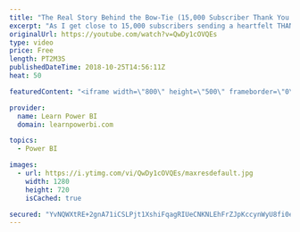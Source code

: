 ```yaml
---
title: "The Real Story Behind the Bow-Tie (15,000 Subscriber Thank You! ...or close enough 😀)"
excerpt: "As I get close to 15,000 subscribers sending a heartfelt THANK YOU to each and every one of you for believing in me, but also believing in yourself! Anything is possible for you my friend. Always...always Power On!"
originalUrl: https://youtube.com/watch?v=QwDy1cOVQEs
type: video
price: Free
length: PT2M3S
publishedDateTime: 2018-10-25T14:56:11Z
heat: 50

featuredContent: "<iframe width=\"800\" height=\"500\" frameborder=\"0\" src=\"https://www.youtube.com/embed/QwDy1cOVQEs\" allow=\"accelerometer; autoplay; encrypted-media; gyroscope; picture-in-picture\" allowfullscreen></iframe>"

provider:
  name: Learn Power BI
  domain: learnpowerbi.com

topics:
  - Power BI

images:
  - url: https://i.ytimg.com/vi/QwDy1cOVQEs/maxresdefault.jpg
    width: 1280
    height: 720
    isCached: true

secured: "YvNQWXtRE+2gnA71iCSLPjt1XshiFqagRIUeCNKNLEhFrZJpKccynWyU8fi0elyUQYQ8C3ScKUgdnuUNOdOw55Gps6XrTnfWMsRpDY0Q2b5Kt2Z4yDSbv/pkMJzseLFiC8RP1rLjpKQKVLaD0eoS7NqqxmFzUKMxmq7Vosee2VWzSDPkxXGeJi3WEXYTSd7/KeeJnIxGceXIBglcHEdAWYUb6trpEhjgRaGj6uJZY1KP466dCkEhDo8smIXvpCR/j764ncHjAVeXKlEa22lb8ZtIUVDy0rdkkakkWjnaWnLagLqSljMvmINYTTSzsyIq3IWgayphqAUw3ylnL3B15N0VRSgSuKuoBTr8U3kL9tJ3wde9wW34NWENHHi55g5wYeTuDtQiMA5wdLERaPKfF37oZBNIGr99IawsrMfX0lA=;OnoyJXFIrKM0gpT8ilD7qQ=="
---
```


